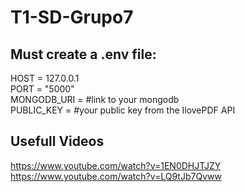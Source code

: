 # T1-SD-Grupo7

## Must create a .env file:  
HOST = 127.0.0.1  
PORT = "5000"  
MONGODB_URI = #link to your mongodb  
PUBLIC_KEY = #your public key from the IlovePDF API  

## Usefull Videos  
https://www.youtube.com/watch?v=1EN0DHJTJZY  
https://www.youtube.com/watch?v=LQ9tJb7Qvww  
